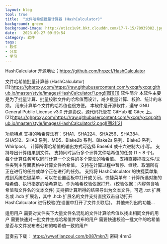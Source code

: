 ```yaml
---
layout: blog
tool: true
title:  "文件哈希值批量计算器 (HashCalculator)"
background: green
background-image: http://ot1cc1u9t.bkt.clouddn.com/17-7-15/78939382.jpg
date:   2023-09-27 09:59:54
category: 软件
tags:
- 软件
- 分享
- 学习
---
```


HashCalculator
开源地址；https://github.com/hrpzcf/HashCalculator

文件哈希值批量计算器 (HashCalculator)
[1]:https://ghproxy.com/https://raw.githubusercontent.com/yxcqr/yxcqr.github.io/master/style/images/HashCalculator/1.png![图1][1]
软件简介
本软件主要是为了批量计算、批量校验文件的哈希值而设计，减少批量计算、校验、统计的麻烦。
用来计算单个文件的哈希值也很方便。
本软件是开源软件，遵守 GNU General Public License v3.0 开源协议，源代码托管在 GitHub 和 Gitee 上。
[2]:https://ghproxy.com/https://raw.githubusercontent.com/yxcqr/yxcqr.github.io/master/style/images/HashCalculator/2.png![图2][2]
  
功能特点
支持的哈希算法有：SHA1、SHA224、SHA256、SHA384、SHA512、SHA3 系列、MD5、Blake2b 系列、Blake2s 系列、Blake3 系列、Whirlpool。
计算所得哈希值的输出方式可选择 Base64 或十六进制大/小写。
支持导出计算结果到文件。
支持同时运行多个计算文件哈希值的任务 (1 ~ 8 个)。
每个计算任务可以同时计算一个文件的多个算法的哈希值。
支持直接拖拽文件/文件夹到主界面表格中计算文件哈希值。
支持在计算过程中暂停、继续、取消所有正在进行的任务或单个正在进行的任务。
支持将 HashCalculator 的快捷菜单集成到系统右键菜单，可以在设置面板中打开或关闭。快捷菜单有：计算所选对象的哈希值、执行指定的哈希算法、作为哈希校验依据打开。(校验依据：内容包含哈希值和文件名的文本文件)
支持把计算所得的结果导出为文本文件，可选 .txt 扩展名或 .hcb 扩展名，其中 .hcb 扩展名的文件支持直接双击自动打开 HashCalculator 进行校验(在设置中打开了文件关联后)。
其他未列出的功能...

[3]:https://ghproxy.com/https://raw.githubusercontent.com/yxcqr/yxcqr.github.io/master/style/images/HashCalculator/3.png![图3][3]
适用用户
需要对文件夹下大量文件名混乱的文件计算哈希值以找出相同文件的用户
需要快速对一批文件生成哈希值并发布的用户
需要快速校验一批文件的哈希值是否与文件发布者公布的哈希值一致的用户

蓝奏云下载：
https://wwef.lanzoul.com/b087mkn7i 密码:4mn3



  
